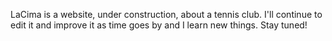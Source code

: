 LaCima is a website, under construction, about a tennis club. I'll continue to edit it and improve it as time goes by and I learn new things. Stay tuned!
